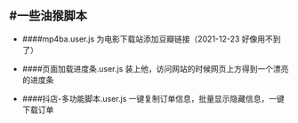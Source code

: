 #一些油猴脚本
---
- ####mp4ba.user.js 为电影下载站添加豆瓣链接（2021-12-23 好像用不到了）

- ####页面加载进度条.user.js  装上他，访问网站的时候网页上方得到一个漂亮的进度条

- ####抖店-多功能脚本.user.js  一键复制订单信息，批量显示隐藏信息，一键下载订单